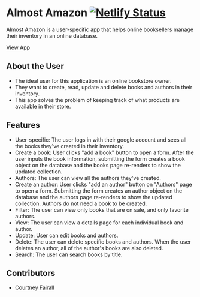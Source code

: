# Almost Amazon [![Netlify Status](https://api.netlify.com/api/v1/badges/87ca3567-417e-4611-b539-3214912c578e/deploy-status)](https://app.netlify.com/sites/steady-fairy-83b5d5/deploys)

Almost Amazon is a user-specific app that helps online booksellers manage their inventory in an online database.

[View App](#https://steady-fairy-83b5d5.netlify.app)

## About the User
- The ideal user for this application is an online bookstore owner.
- They want to create, read, update and delete books and authors in their inventory.
- This app solves the problem of keeping track of what products are available in their store.

## Features 
- User-specific: The user logs in with their google account and sees all the books they've created in their inventory.
- Create a book: User clicks "add a book" button to open a form. After the user inputs the book information, submitting the form creates a book object on the database and the books page re-renders to show the updated collection.
- Authors: The user can view all the authors they've created.
- Create an author: User clicks "add an author" button on "Authors" page to open a form. Submitting the form creates an author object on the database and the authors page re-renders to show the updated collection. Authors do not need a book to be created.
- Filter: The user can view only books that are on sale, and only favorite authors.
- View: The user can view a details page for each individual book and author.
- Update: User can edit books and authors.
- Delete: The user can delete specific books and authors. When the user deletes an author, all of the author's books are also deleted.
- Search: The user can search books by title.

## Contributors
- [Courtney Fairall](https://github.com/cnfairall)
